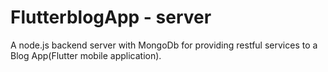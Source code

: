 # FlutterblogApp - server

A node.js backend server with MongoDb for providing restful services to a Blog App(Flutter mobile application).

